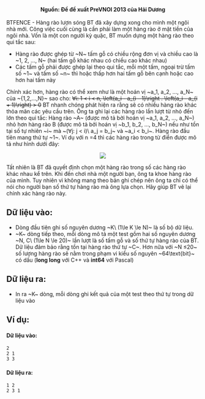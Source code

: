 **<center>Nguồn: Đề đề xuất PreVNOI 2013 của Hải Dương</center>**
<br>
BTFENCE - Hàng rào lượn sóng
BT đã xây dựng xong cho mình một ngôi nhà mới. Công việc cuối cùng là cần phải làm một hàng rào ở mặt tiền của ngôi nhà. Vốn là một con người kỳ quặc, BT muốn dựng một hàng rào theo qui tắc sau:
- Hàng rào được ghép từ ~N~ tấm gỗ có chiều rộng đơn vị và chiều cao là ~1, 2, ..., N~ (hai tấm gỗ khác nhau có chiều cao khác nhau)
- Các tấm gỗ phải được ghép lại theo qui tắc, mỗi một tấm, ngoại trừ tấm số ~1~ và tấm số ~n~ thì hoặc thấp hơn hai tấm gỗ bên cạnh hoặc cao hơn hai tấm này

Chính xác hơn, hàng rào có thể xem như là một hoán vị ~a_1, a_2, ..., a_N~ của ~\{1,2,...,N\}~ sao cho:
~~∀i: 1 < i < n, \left(a_i - a_{i - 1}\right . \left(a_i - a_{i + 1}\right) > 0~~
BT nhanh chóng phát hiện ra rằng sẽ có nhiều hàng rào khác thỏa mãn các yêu cầu trên. Ông ta ghi lại các hàng rào lần lượt từ nhỏ đến lớn theo qui tắc: Hàng rào ~A~ (được mô tả bời hoán vị ~a_1, a_2, ..., a_N~)  nhỏ hơn hàng rào B (được mô tả bởi hoán vị ~b_1, b_2, ..., b_N~) nếu như tồn tại số tự nhiên ~i~ mà ~(∀j: j < i)\ a_j = b_j~ và ~a_i < b_i~. Hàng rào đầu tiên mang thứ tự ~1~.
Ví dụ với n =4 thì các hàng rào trong từ điển được mô tả như hình dưới đây:
<center><img src="/images/problems/1138/btfence.png"></center>

Tất nhiên là BT đã quyết định chọn một hàng rào trong số các hàng rào khác nhau kể trên. Khi đến chơi nhà một người bạn, ông ta khoe hàng rào của mình. Tuy nhiên vì không mang theo bản ghi chép nên ông ta chỉ có thể nói cho người bạn số thứ tự hàng rào mà ông lựa chọn. Hãy giúp BT vẽ lại chính xác hàng rào này.

## Dữ liệu vào:
- Dòng đầu tiên ghi số nguyên dương ~K\ (1\le K \le N)~ là số bộ dữ liệu.
- ~K~ dòng tiếp theo, mỗi dòng mô tả một test gồm hai số nguyên dương ~N, C\ (1\le N \le 20)~ lần lượt là số tấm gỗ và số thứ tự hàng rào của BT. Dữ liệu đảm bảo rằng tồn tại hàng rào thứ tự ~C~. Hơn nữa với ~N ≤20~ số lượng hàng rào sẽ nằm trong phạm vi kiểu số nguyên ~64\text{bit}~ có dấu (**long long**  với C++ và **int64** với Pascal)

## Dữ liệu ra:
- In ra ~K~ dòng, mỗi dòng ghi kết quả của một test theo thứ tự trong dữ liệu vào

## Ví dụ:
#### Dữ liệu vào:
```
2
2 1
3 3
```

#### Dữ liệu ra:
```
1 2
2 3 1
```
